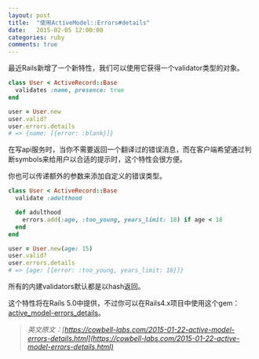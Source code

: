 ```yaml
---
layout: post
title:  "使用ActiveModel::Errors#details"
date:   2015-02-05 12:00:00
categories: ruby
comments: true
---
```

最近Rails新增了一个新特性，我们可以使用它获得一个validator类型的对象。
```ruby
class User < ActiveRecord::Base
  validates :name, presence: true
end

user = User.new
user.valid?
user.errors.details
# => {name: [{error: :blank}]}
```

在写api服务时，当你不需要返回一个翻译过的错误消息，而在客户端希望通过判断symbols来给用户以合适的提示时，这个特性会很方便。

你也可以传递额外的参数来添加自定义的错误类型。

```ruby
class User < ActiveRecord::Base
  validate :adulthood

  def adulthood
    errors.add(:age, :too_young, years_limit: 18) if age < 18
  end
end

user = User.new(age: 15)
user.valid?
user.errors.details
# => {age: [{error: :too_young, years_limit: 18}]}
```

所有的内建validators默认都是以hash返回。


这个特性将在Rails 5.0中提供，不过你可以在Rails4.x项目中使用这个gem：[active_model-errors_details](https://github.com/cowbell/active_model-errors_details)。


>*英文原文：[https://cowbell-labs.com/2015-01-22-active-model-errors-details.html](https://cowbell-labs.com/2015-01-22-active-model-errors-details.html)*
